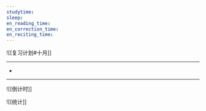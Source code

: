 ```yaml
---
studytime: 
sleep:
en_reading_time: 
en_correction_time: 
en_reciting_time: 
---
```

![[复习计划#十月]]

---

- 

---

![[倒计时]]

![[统计]]
